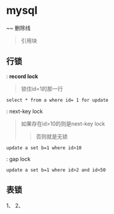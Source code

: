 # mysql

~~ 删除线
>引用块

## 行锁
  : **record lock**
  >锁住id=1的那一行
  ```
  select * from a where id= 1 for update
  ```
  : next-key lock
  >如果存在id>10的则是next-key lock
>>否则就是无锁
```
update a set b=1 where id>10
```
  
  : gap lock
```
update a set b=1 where id>2 and id<50
```

## 表锁
1、 
2、  


